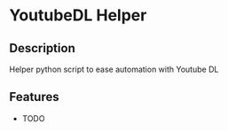 # YoutubeDL Helper

## Description

Helper python script to ease automation with Youtube DL

## Features

* TODO
